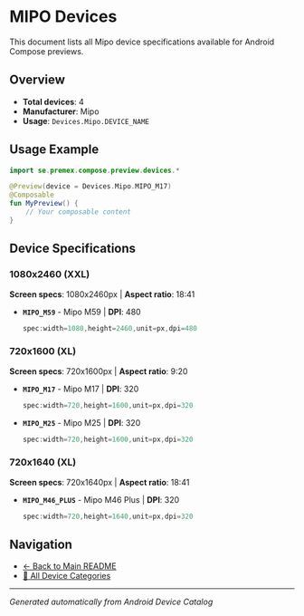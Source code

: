 # MIPO Devices

This document lists all Mipo device specifications available for Android Compose previews.

## Overview

- **Total devices**: 4
- **Manufacturer**: Mipo
- **Usage**: `Devices.Mipo.DEVICE_NAME`

## Usage Example

```kotlin
import se.premex.compose.preview.devices.*

@Preview(device = Devices.Mipo.MIPO_M17)
@Composable
fun MyPreview() {
    // Your composable content
}
```

## Device Specifications

### 1080x2460 (XXL)

**Screen specs**: 1080x2460px | **Aspect ratio**: 18:41

- **`MIPO_M59`** - Mipo M59 | **DPI**: 480
  ```kotlin
  spec:width=1080,height=2460,unit=px,dpi=480
  ```

### 720x1600 (XL)

**Screen specs**: 720x1600px | **Aspect ratio**: 9:20

- **`MIPO_M17`** - Mipo M17 | **DPI**: 320
  ```kotlin
  spec:width=720,height=1600,unit=px,dpi=320
  ```

- **`MIPO_M25`** - Mipo M25 | **DPI**: 320
  ```kotlin
  spec:width=720,height=1600,unit=px,dpi=320
  ```

### 720x1640 (XL)

**Screen specs**: 720x1640px | **Aspect ratio**: 18:41

- **`MIPO_M46_PLUS`** - Mipo M46 Plus | **DPI**: 320
  ```kotlin
  spec:width=720,height=1640,unit=px,dpi=320
  ```

## Navigation

- [← Back to Main README](../../README.md)
- [📱 All Device Categories](../README.md)

---
*Generated automatically from Android Device Catalog*
